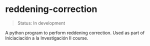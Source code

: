 # reddening-correction

> Status: In development

A python program to perform reddening correction. Used as part of Iniciaciación a la Investigación II course.
